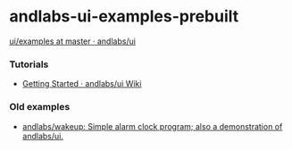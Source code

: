 andlabs-ui-examples-prebuilt
============================
[ui/examples at master · andlabs/ui](https://github.com/andlabs/ui/tree/master/examples)

### Tutorials
- [Getting Started · andlabs/ui Wiki](https://github.com/andlabs/ui/wiki/Getting-Started)

### Old examples
- [andlabs/wakeup: Simple alarm clock program; also a demonstration of andlabs/ui.](https://github.com/andlabs/wakeup)
